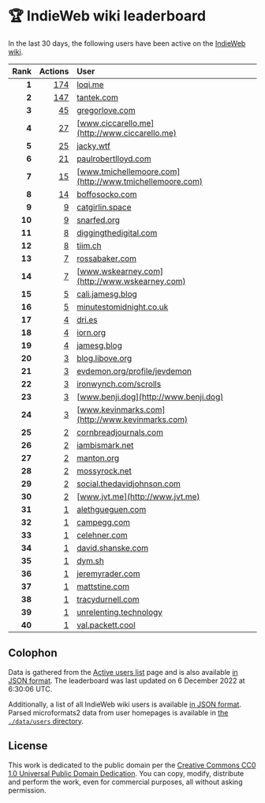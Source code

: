 # 🏆 IndieWeb wiki leaderboard

In the last 30 days, the following users have been active on the [IndieWeb wiki](https://indieweb.org).

| Rank | Actions | User |
|-----:|--------:|:-----|
| **1** | [174](https://indieweb.org/Special:Contributions/Loqi.me) | [loqi.me](http://loqi.me) |
| **2** | [147](https://indieweb.org/Special:Contributions/Tantek.com) | [tantek.com](http://tantek.com) |
| **3** | [45](https://indieweb.org/Special:Contributions/Gregorlove.com) | [gregorlove.com](http://gregorlove.com) |
| **4** | [27](https://indieweb.org/Special:Contributions/Www.ciccarello.me) | [www.ciccarello.me](http://www.ciccarello.me) |
| **5** | [25](https://indieweb.org/Special:Contributions/Jacky.wtf) | [jacky.wtf](http://jacky.wtf) |
| **6** | [21](https://indieweb.org/Special:Contributions/Paulrobertlloyd.com) | [paulrobertlloyd.com](http://paulrobertlloyd.com) |
| **7** | [15](https://indieweb.org/Special:Contributions/Www.tmichellemoore.com) | [www.tmichellemoore.com](http://www.tmichellemoore.com) |
| **8** | [14](https://indieweb.org/Special:Contributions/Boffosocko.com) | [boffosocko.com](http://boffosocko.com) |
| **9** | [9](https://indieweb.org/Special:Contributions/Catgirlin.space) | [catgirlin.space](http://catgirlin.space) |
| **10** | [9](https://indieweb.org/Special:Contributions/Snarfed.org) | [snarfed.org](http://snarfed.org) |
| **11** | [8](https://indieweb.org/Special:Contributions/Diggingthedigital.com) | [diggingthedigital.com](http://diggingthedigital.com) |
| **12** | [8](https://indieweb.org/Special:Contributions/Tiim.ch) | [tiim.ch](http://tiim.ch) |
| **13** | [7](https://indieweb.org/Special:Contributions/Rossabaker.com) | [rossabaker.com](http://rossabaker.com) |
| **14** | [7](https://indieweb.org/Special:Contributions/Www.wskearney.com) | [www.wskearney.com](http://www.wskearney.com) |
| **15** | [5](https://indieweb.org/Special:Contributions/Cali.jamesg.blog) | [cali.jamesg.blog](http://cali.jamesg.blog) |
| **16** | [5](https://indieweb.org/Special:Contributions/Minutestomidnight.co.uk) | [minutestomidnight.co.uk](http://minutestomidnight.co.uk) |
| **17** | [4](https://indieweb.org/Special:Contributions/Dri.es) | [dri.es](http://dri.es) |
| **18** | [4](https://indieweb.org/Special:Contributions/Iorn.org) | [iorn.org](http://iorn.org) |
| **19** | [4](https://indieweb.org/Special:Contributions/Jamesg.blog) | [jamesg.blog](http://jamesg.blog) |
| **20** | [3](https://indieweb.org/Special:Contributions/Blog.libove.org) | [blog.libove.org](http://blog.libove.org) |
| **21** | [3](https://indieweb.org/Special:Contributions/Evdemon.org_profile_jevdemon) | [evdemon.org/profile/jevdemon](http://evdemon.org/profile/jevdemon) |
| **22** | [3](https://indieweb.org/Special:Contributions/Ironwynch.com_scrolls) | [ironwynch.com/scrolls](http://ironwynch.com/scrolls) |
| **23** | [3](https://indieweb.org/Special:Contributions/Www.benji.dog) | [www.benji.dog](http://www.benji.dog) |
| **24** | [3](https://indieweb.org/Special:Contributions/Www.kevinmarks.com) | [www.kevinmarks.com](http://www.kevinmarks.com) |
| **25** | [2](https://indieweb.org/Special:Contributions/Cornbreadjournals.com) | [cornbreadjournals.com](http://cornbreadjournals.com) |
| **26** | [2](https://indieweb.org/Special:Contributions/Iambismark.net) | [iambismark.net](http://iambismark.net) |
| **27** | [2](https://indieweb.org/Special:Contributions/Manton.org) | [manton.org](http://manton.org) |
| **28** | [2](https://indieweb.org/Special:Contributions/Mossyrock.net) | [mossyrock.net](http://mossyrock.net) |
| **29** | [2](https://indieweb.org/Special:Contributions/Social.thedavidjohnson.com) | [social.thedavidjohnson.com](http://social.thedavidjohnson.com) |
| **30** | [2](https://indieweb.org/Special:Contributions/Www.jvt.me) | [www.jvt.me](http://www.jvt.me) |
| **31** | [1](https://indieweb.org/Special:Contributions/Alethgueguen.com) | [alethgueguen.com](http://alethgueguen.com) |
| **32** | [1](https://indieweb.org/Special:Contributions/Campegg.com) | [campegg.com](http://campegg.com) |
| **33** | [1](https://indieweb.org/Special:Contributions/Celehner.com) | [celehner.com](http://celehner.com) |
| **34** | [1](https://indieweb.org/Special:Contributions/David.shanske.com) | [david.shanske.com](http://david.shanske.com) |
| **35** | [1](https://indieweb.org/Special:Contributions/Dym.sh) | [dym.sh](http://dym.sh) |
| **36** | [1](https://indieweb.org/Special:Contributions/Jeremyrader.com) | [jeremyrader.com](http://jeremyrader.com) |
| **37** | [1](https://indieweb.org/Special:Contributions/Mattstine.com) | [mattstine.com](http://mattstine.com) |
| **38** | [1](https://indieweb.org/Special:Contributions/Tracydurnell.com) | [tracydurnell.com](http://tracydurnell.com) |
| **39** | [1](https://indieweb.org/Special:Contributions/Unrelenting.technology) | [unrelenting.technology](http://unrelenting.technology) |
| **40** | [1](https://indieweb.org/Special:Contributions/Val.packett.cool) | [val.packett.cool](http://val.packett.cool) |


## Colophon

Data is gathered from the [Active users list](https://indieweb.org/Special:ActiveUsers) page and is also available [in JSON format](https://github.com/jgarber623/indieweb-wiki-leaderboard/blob/main/data/leaderboard.json). The leaderboard was last updated on 6 December 2022 at 6:30:06 UTC.

Additionally, a list of all IndieWeb wiki users is available [in JSON format](https://github.com/jgarber623/indieweb-wiki-leaderboard/blob/main/data/users.json). Parsed microformats2 data from user homepages is available in [the `./data/users` directory](https://github.com/jgarber623/indieweb-wiki-leaderboard/blob/main/data/users).

## License

This work is dedicated to the public domain per the [Creative Commons CC0 1.0 Universal Public Domain Dedication](https://creativecommons.org/publicdomain/zero/1.0/). You can copy, modify, distribute and perform the work, even for commercial purposes, all without asking permission.
